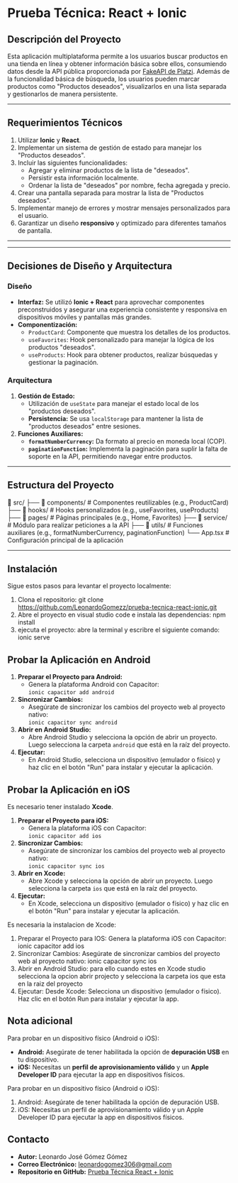 # **Prueba Técnica: React + Ionic**


## **Descripción del Proyecto**

Esta aplicación multiplataforma permite a los usuarios buscar productos en una tienda en línea y obtener información básica sobre ellos, consumiendo datos desde la API pública proporcionada por [FakeAPI de Platzi](https://fakeapi.platzi.com/). Además de la funcionalidad básica de búsqueda, los usuarios pueden marcar productos como "Productos deseados", visualizarlos en una lista separada y gestionarlos de manera persistente.

---

## **Requerimientos Técnicos**

1. Utilizar **Ionic** y **React**.
2. Implementar un sistema de gestión de estado para manejar los "Productos deseados".
3. Incluir las siguientes funcionalidades:
   - Agregar y eliminar productos de la lista de "deseados".
   - Persistir esta información localmente.
   - Ordenar la lista de "deseados" por nombre, fecha agregada y precio.
4. Crear una pantalla separada para mostrar la lista de "Productos deseados".
5. Implementar manejo de errores y mostrar mensajes personalizados para el usuario.
6. Garantizar un diseño **responsivo** y optimizado para diferentes tamaños de pantalla.

---

---

## **Decisiones de Diseño y Arquitectura**

### **Diseño**
- **Interfaz:** Se utilizó **Ionic + React** para aprovechar componentes preconstruidos y asegurar una experiencia consistente y responsiva en dispositivos móviles y pantallas más grandes.
- **Componentización:** 
  - `ProductCard`: Componente que muestra los detalles de los productos.
  - `useFavorites`: Hook personalizado para manejar la lógica de los productos "deseados".
  - `useProducts`: Hook para obtener productos, realizar búsquedas y gestionar la paginación.

### **Arquitectura**
1. **Gestión de Estado:**
   - Utilización de `useState` para manejar el estado local de los "productos deseados".
   - **Persistencia:** Se usa `localStorage` para mantener la lista de "productos deseados" entre sesiones.
2. **Funciones Auxiliares:**
   - **`formatNumberCurrency`:** Da formato al precio en moneda local (COP).
   - **`paginationFunction`:** Implementa la paginación para suplir la falta de soporte en la API, permitiendo navegar entre productos.

---

## **Estructura del Proyecto**

📁 src/ 
├── 📁 components/ # Componentes reutilizables (e.g., ProductCard) 
├── 📁 hooks/ # Hooks personalizados (e.g., useFavorites, useProducts) 
├── 📁 pages/ # Páginas principales (e.g., Home, Favorites) 
├── 📁 service/ # Módulo para realizar peticiones a la API 
├── 📁 utils/ # Funciones auxiliares (e.g., formatNumberCurrency, paginationFunction) 
└── App.tsx # Configuración principal de la aplicación


---

## **Instalación**

Sigue estos pasos para levantar el proyecto localmente:

1. Clona el repositorio:
   git clone https://github.com/LeonardoGomezz/prueba-tecnica-react-ionic.git
2. Abre el proyecto en visual studio code e instala las dependencias:
   npm install
3. ejecuta el proyecto:
   abre la terminal y escribre el siguiente comando: ionic serve

## **Probar la Aplicación en Android**

1. **Preparar el Proyecto para Android:**
   - Genera la plataforma Android con Capacitor:  
     `ionic capacitor add android`
2. **Sincronizar Cambios:**
   - Asegúrate de sincronizar los cambios del proyecto web al proyecto nativo:  
     `ionic capacitor sync android`
3. **Abrir en Android Studio:**
   - Abre Android Studio y selecciona la opción de abrir un proyecto. Luego selecciona la carpeta `android` que está en la raíz del proyecto.
4. **Ejecutar:**
   - En Android Studio, selecciona un dispositivo (emulador o físico) y haz clic en el botón "Run" para instalar y ejecutar la aplicación.

## **Probar la Aplicación en iOS**

Es necesario tener instalado **Xcode**.

1. **Preparar el Proyecto para iOS:**
   - Genera la plataforma iOS con Capacitor:  
     `ionic capacitor add ios`
2. **Sincronizar Cambios:**
   - Asegúrate de sincronizar los cambios del proyecto web al proyecto nativo:  
     `ionic capacitor sync ios`
3. **Abrir en Xcode:**
   - Abre Xcode y selecciona la opción de abrir un proyecto. Luego selecciona la carpeta `ios` que está en la raíz del proyecto.
4. **Ejecutar:**
   - En Xcode, selecciona un dispositivo (emulador o físico) y haz clic en el botón "Run" para instalar y ejecutar la aplicación.

Es necesaria la instalacion de Xcode:

1. Preparar el Proyecto para IOS:
   Genera la plataforma iOS con Capacitor: ionic capacitor add ios
2. Sincronizar Cambios:
   Asegúrate de sincronizar cambios del proyecto web al proyecto nativo: ionic capacitor sync ios
3. Abrir en Android Studio:
   para ello cuando estes en Xcode studio selecciona la opcion abrir projecto y selecciona la carpeta ios que esta en la raiz del proyecto
4. Ejecutar:
   Desde Xcode: Selecciona un dispositivo (emulador o físico). Haz clic en el botón Run para instalar y ejecutar la app.

## **Nota adicional**
Para probar en un dispositivo físico (Android o iOS):

- **Android:** Asegúrate de tener habilitada la opción de **depuración USB** en tu dispositivo.
- **iOS:** Necesitas un **perfil de aprovisionamiento válido** y un **Apple Developer ID** para ejecutar la app en dispositivos físicos.

Para probar en un dispositivo físico (Android o iOS):

1. Android: Asegúrate de tener habilitada la opción de depuración USB.
2. iOS: Necesitas un perfil de aprovisionamiento válido y un Apple Developer ID para ejecutar la app en dispositivos físicos.

## **Contacto**

- **Autor:** Leonardo José Gómez Gómez
- **Correo Electrónico:** leonardogomez306@gmail.com
- **Repositorio en GitHub:** [Prueba Técnica React + Ionic](https://github.com/LeonardoGomezz/prueba-tecnica-react-ionic/tree/main)

